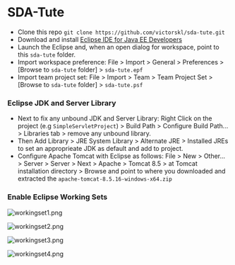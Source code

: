 # SDA-Tute
- Clone this repo `git clone https://github.com/victorskl/sda-tute.git`
- Download and install [Eclipse IDE for Java EE Developers](https://www.eclipse.org/downloads/eclipse-packages/)
- Launch the Eclipse and, when an open dialog for workspace, point to this `sda-tute` folder.
- Import workspace preference: File > Import > General > Preferences > [Browse to `sda-tute` folder] > `sda-tute.epf`
- Import team project set: File > Import > Team > Team Project Set > [Browse to `sda-tute` folder] > `sda-tute.psf`

### Eclipse JDK and Server Library
- Next to fix any unbound JDK and Server Library: Right Click on the project (e.g `SimpleServletProject`) > Build Path > Configure Build Path... > Libraries tab > remove any unbound library. 
- Then Add Library > JRE System Library > Alternate JRE > Installed JREs to set an approprieate JDK as default and add to project.
- Configure Apache Tomcat with Eclipse as follows: File > New > Other... > Server > Server > Next > Apache > Tomcat 8.5 > at Tomcat installation directory > Browse and point to where you downloaded and extracted the `apache-tomcat-8.5.16-windows-x64.zip`

### Enable Eclipse Working Sets

![workingset1.png](https://www.dropbox.com/s/5a4raijk0t03bbu/workingset1.png?raw=1)

![workingset2.png](https://www.dropbox.com/s/7y7uq6wpt88sx3u/workingset2.png?raw=1)

![workingset3.png](https://www.dropbox.com/s/412yvcgk371bjf2/workingset3.png?raw=1)

![workingset4.png](https://www.dropbox.com/s/krat111xzltg76l/workingset4.png?raw=1)

